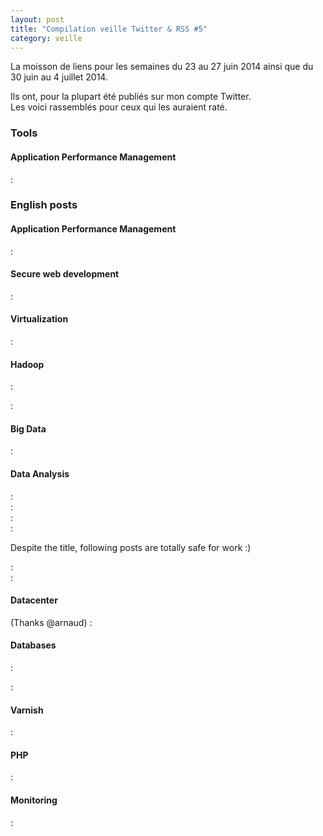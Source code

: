 ```yaml
---
layout: post
title: "Compilation veille Twitter & RSS #5"
category: veille
---
```


La moisson de liens pour les semaines du 23 au 27 juin 2014 ainsi que du 30 juin au 4 juillet 2014.

Ils ont, pour la plupart été publiés sur mon compte Twitter.  
Les voici rassemblés pour ceux qui les auraient raté.

<!-- -->

### Tools

#### Application Performance Management

[](http://packetbeat.com/)
:  

### English posts

#### Application Performance Management

[](http://apmblog.compuware.com/2014/07/03/understanding-application-performance-on-the-network-packet-loss/)
:  

#### Secure web development

[](http://www.exploit-db.com/download_pdf/33931/)
:  

#### Virtualization

[](http://major.io/2014/06/22/performance-benchmarks-kvm-vs-xen/)
:  

#### Hadoop

[](http://bradhedlund.com/2012/03/26/considering-10ge-hadoop-clusters-and-the-network/ (Thanks @remi))
:  

[](http://chimpler.wordpress.com/2014/07/01/implementing-a-real-time-data-pipeline-with-spark-streaming/)
:  

#### Big Data

[](https://blog.twitter.com/2014/tsar-a-timeseries-aggregator)
:  

#### Data Analysis

[](http://www.analyticsvidhya.com/blog/2014/07/baby-steps-learning-python-data-analysis/)
:  
[](https://chimpler.wordpress.com/2014/06/26/analyzing-your-audience-location-with-twitter-streams-and-heat-maps/)
:  
[](http://www.datasciencecentral.com/profiles/blogs/12-books-and-other-resources-to-learn-r)
:  
[](http://www.datasciencecentral.com/profiles/blogs/35-books-on-data-visualization)
:  

Despite the title, following posts are totally safe for work :)

[](http://highscalability.com/blog/2014/6/30/data-doesnt-need-to-be-free-but-it-does-need-to-have-sex.html)
:  
[](http://highscalability.com/blog/2014/7/2/why-does-data-need-to-have-sex.html)
:  

#### Datacenter

[](https://code.facebook.com/posts/681382905244727/introducing-wedge-and-fboss-the-next-steps-toward-a-disaggregated-network) (Thanks @arnaud)
:  

#### Databases

[](http://influxdb.org/blog/2014/06/20/leveldb_vs_rocksdb_vs_hyperleveldb_vs_lmdb_performance.html)
:  

[](http://www.mysqlperformanceblog.com/2014/07/03/failover-mysql-utilities-part-2-mysqlfailover/)
:  

#### Varnish

[](http://www.sitepoint.com/debugging-varnish/)
:  

#### PHP

[](http://www.sitepoint.com/continuous-integration-php-ci/)
:  

#### Monitoring

[](http://apmblog.compuware.com/2014/07/01/can-monitor-web-performance-free/)
:  
